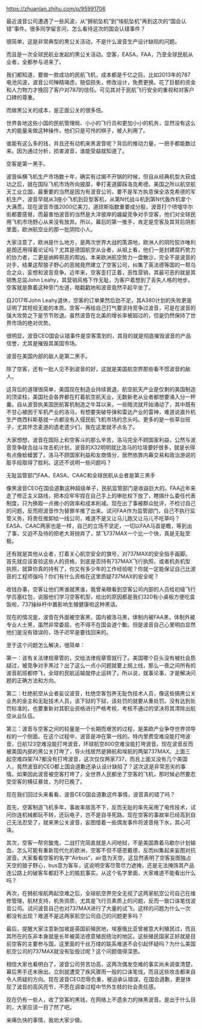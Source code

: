https://zhuanlan.zhihu.com/p/95991706

最近波音公司遭遇了一些风波，从“狮航坠机”到“埃航坠机”再到这次的“国会认错”事件。很多同学留言问，怎么看待这次的国会认错事件？

很简单，这是非常典型的黑公关活动，不是什么波音生产设计缺陷的问题。

而且是一次全球民航业发起的黑公关活动。空客，EASA，FAA，乃至全球民航从业者，全都参与进来了。

我们都知道，要做一款成功的民航飞机，成本都是千亿之巨。比如2013年的787电池风波，波音公司殚精竭虑，赔偿损失，修改设计，免费更换。花了巨额的资金和人力物力才挽回了客户对787的信任。可见其对于民航飞行安全的重视和对客户口碑的尊重。

而做黑公关的成本，是正面公关的很多倍。

世界各地这些小国的民航管理局、小小的飞行员和更加小小的机务，显然没有这么大的能量来做这种操作，他们只是可怜的棋子，被人利用了。

谁能有这么多的钱，并且还有动机来黑波音呢？背后的推动力量，一把手都能数过来。因为通过分析，损害波音，谁能受益就知道了。

空客是第一黑手。

波音纵横飞机生产市场数十年，确实有过揭不开锅的时候，但自从经典机型大获成功之后，就在国际飞机市场所向披靡，拳打麦道脚踩洛克希德。美国之所以航空航天工业立国，最重要的当然是因为有波音公司，要不是军方执意保全洛克希德的军机生产，波音早就从3座小飞机到巨型客机，从第N代战斗机到第N代轰炸机拿个大满贯。现在波音市值2000亿美刀，道琼斯指数重要成分股，波音打个喷嚏华尔街都要感冒。而最害怕波音的当然是大洋彼岸的龌龊竞争对手空客，他们对全球民用飞机市场野心从来没有放弃。所以，幕后的第一推手，肯定是空客及其背后阴影里面，欧洲航空业的那一批阴险小人。

大家注意了，欧洲是什么地方，是两次世界大战的策源地，欧洲人的阴险狡诈唯利是图还用得着论证吗？尤其是德国航空从业者，从祖上看，他们一是封建腐朽势力的协力者，二更是纳粹邪恶的帮凶。本来欧洲航空势力一盘散沙，完全不是波音的对手，结果这帮狼子野心的恶贼竟然建立了空客公司，纠集了英法德等国的一帮乌合之众，妄想和波音竞争。近年来，空客歪打正着，恶性营销，其最可恶的就是其销售总监John Leahy，其营销风格下作无耻，为客户着想到了丢失人格的地步。空客就是靠着这种旁门左道，暗戳戳地和波音竟然平起平坐了。


自2017年John Leahy退休，空客的订单果然后劲不足，其A380计划的失败更是证明了其短视无能的本质。空客一再给自己打气要坚持竞争过波音，可是在波音的强大攻势之下是节节败退。虽然波音在北美的增长率被超过的，但是仍然保持了世界市场的绝对优势。

很明显，波音CEO国会认错事件是空客策划的，其目的就是彻底摧毁波音的产品信誉，尤其是摧毁其美国市场。

波音在美国内部的敌人是第二黑手。

除了空客，还有一批人见不到波音的好，这就是美国航空界那些看不惯波音的敌人。

这背后的道理很简单，美国现在制造业持续衰退，航空航天产业是仅剩的美国制造的顶梁柱，美国社会各界都在盯着航空航天业，无数新老从业者都想要涌入分一杯羹。自从波音执美国民航客机制造之牛耳以来，一些暗流就开始涌动了，其中既有不甘心被困于军机产业的洛马，有想要突破导弹和雷达产业的雷神，难道说直升机生产商西科斯基就一点都没有入侵民航飞机市场的念头吗。更多的是一些草台班子，尤其怀念麦道的遗老遗少们，我在这里就不点名了。

大家想想，波音在国际上和空客斗的那么辛苦，洛马完全不顾国家利益，公然与波音竞争联合战斗攻击机计划，波音的X32明明就比洛马的垃圾要好很多，就是长得有点像蛤蟆罢了。洛马不顾国家利益和友商情分，居然依靠内幕交易和政治游说的脏手段取得了胜利。这还不说明一些问题吗？


无耻监管部门FAA、EASA、CAAC和全球民航从业者是第三黑手

像黑波音CEO在国会道歉这种超级单子，民航监管部门是收益巨大的。FAA近年来走了修正主义路线，把本应牢牢捏在自己手上的审批权下放了，瞎搞什么委任代表制度，只为换取一点微小的效率和成本削减。现在出了事被群众批评，不检讨自己的问题，反而把波音作为替罪羊推了出来。试问FAA作为监管部门，自己不执行监管义务，将责任推卸给一线公司，难道不是又让马儿跑又让马儿不吃草吗？EASA、CAAC两家也是一样，自己的立场不坚定，一切以FAA马首是瞻，等到出了事，又迫不及待的把老大哥抛弃了，禁飞737MAX一个比一个快，真是无耻至极。


还有就是其他从业者，打着关心航空安全的旗号，对737MAX的安全指手画脚。首先就应该查验这些人的资格，到底是否持有737MAX飞行执照，或者机务机型执照，就算你真的持有了，你又有多少年的工作经验呢？你就一定能保证自己比波音的工程师强吗？你们有什么资格在这里质疑737MAX的安全呢？

收钱办事，空客让他们黑谁就黑谁，我曾亲眼看到空客公司内部的人员给初级飞行学员塞红包，说服他们学习空客机型，给出的原因都是我们320有小桌板方便吃盒饭啦，737操纵杆中置影响生殖健康啦这种黑话。

现在的情况是，波音在外面被空客黑，国内被洛马黑，体制内被FAA黑，体制外被专业人士黑，虽然非常委屈，也不得不在国会道个歉。但是波音自己心里明白显然他们是没有错误的，场子迟早是要找回来的。


至于这个问题怎么解决，很简单：

第一：该有关法律规章管的，交给法律规章管就行了。美国哪个巨头没有被社会质疑过，被竞争对手黑过？出了这么一点小问题就要上纲上线，那么一夜之间所有的波音航班都停飞，全球的民航运输就停止运转了。所以说，就事论事，才是解决问题的正确方法和方向。

第二：杜绝航空从业者妄议波音，杜绝空客包养无耻伪技术人员，像这些搞黑公关业务的金主和无耻技术人员，该下狱的下狱，该处罚的就要从重处罚。没有达到处罚标准的，也要重新对其职业资格进行严格考核，考核不通过的坚决将其清除出航空从业队伍。

第三：波音与空客之间的较量是一个长期而艰苦的过程，是美欧产业争夺世界领导权的一个侧面。在这个过程中，波音是冲在第一线的。特内里费空难没能打垮波音，日航123空难没能打垮波音，环球航空800空难没能打垮波音。现在波音反而被美国内部的黑公关打垮了，导火线居然是狮航和埃航的两架737MAX。上面三起空难四架747都没有打垮波音，这次仅仅两家737，而且上面又没有几个美国人，竟然波音的CEO都上国会道歉还承认设计缺陷了？这次这是非常恶劣的事情。如果因此波音被空客打垮了，全世界人民都坐了空客的飞机，那时候必然要忍受空客的横征暴敛，为时已晚了。

现在我们回过头来看看，波音CEO国会道歉这件事情，波音真的错了吗？

首先，空客制造飞机多年，事故率居高不下，反而无耻的率先采用了电传技术，试问你连机械都玩不转，还玩电子，岂不是自寻死路。现在空客的事故率已经高到自己无法忍受了，就来黑公关波音，妄图借着一些偶发事件将波音拖下水，其心可诛。

其次，空客一帮穷酸鬼，二战打完简直就是人间地狱，不是美国靠着马歇尔计划输血，怎么可能有重新现代化的欧洲，空客不但不感恩戴德，反而纠集起来妄图对抗波音。大家看看空客的名字“Airbus”，air意为天空，这显然表明了空客妄图独占天空的狼子野心，bus意为客车，这说明空客尽管尽力遮掩，还是无法掩饰其产品连公路上的破客车都赶不上的尴尬事实。从这个名字里面，大家难道不能看出什么吗？

再次，在狮航埃航两起空难之后，全球航空界完全无视了这两家航空公司自己在维修管理，航材支持，机务资质，尤其是飞行员素质上的问题，反而一致口诛笔伐波音公司。试问波音自己也对737MAX进行了大量的试飞，这样的问题为什么一次都没有出现？难道不是这两家航空公司自己的问题更多吗？

最后，提醒大家注意新加坡是英国前殖民地，埃塞俄比亚曾被意大利殖民过，而且其所在的东非本身就是长年被英法德意殖民统治的地区。这些殖民国家正好就是目前空客的主要参与国，这里面的千丝万缕的联系难道不会引起怀疑吗？为什么美国航空公司的737MAX就没有坠毁过呢？这个问题值得深思。

相信大家也看明白了，波音公司劳苦功高，这两次偶发空难的事实尚未调查清楚，幕后黑手还未揪出。立刻就遭受了疾风骤雨一般的口诛笔伐，而且这些攻击都来自令人质疑的方向。现在波音CEO忍辱负重，被迫承认错误，在国会道歉，更是体现了波音的高风亮节，不愿在调查过程中节外生枝的社会责任感。

现在仍有一些人，收了空客的黑钱，在网络上不遗余力的抹黑波音。是出于什么目的，大家应该一目了然了吧。

亲痛仇快的事情，我劝大家少做。
